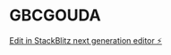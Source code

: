 # GBCGOUDA

[Edit in StackBlitz next generation editor ⚡️](https://stackblitz.com/~/github.com/parvenuprompting/GBCGOUDA)